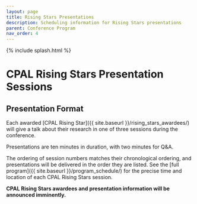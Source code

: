 ```yaml
---
layout: page
title: Rising Stars Presentations
description: Scheduling information for Rising Stars presentations
parent: Conference Program
nav_order: 4
---
```


{% include splash.html %}

# CPAL Rising Stars Presentation Sessions

## Presentation Format

Each awarded [CPAL Rising Star]({{ site.baseurl }}/rising_stars_awardees/)
will give a talk about their research in one of three sessions during the
conference.

Presentations are ten minutes in duration, with two minutes for Q&A.

The ordering of session numbers matches their chronological ordering, and
presentations will be delivered in the order they are listed.
See the [full program]({{ site.baseurl }}/program_schedule/) for the precise
time and location of each CPAL Rising Stars session.

**CPAL Rising Stars awardees and presentation information will be announced
imminently.**

